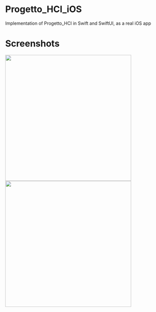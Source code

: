 # Progetto_HCI_iOS
Implementation of Progetto_HCI in Swift and SwiftUI, as a real iOS app

# Screenshots
<img width=400 src="https://github.com/user-attachments/assets/35c94ef6-a7d4-459d-868c-83554897f1ae">
<img width=400 src="https://github.com/user-attachments/assets/0c820cbd-1590-47bc-b209-87f91e03b54a">
